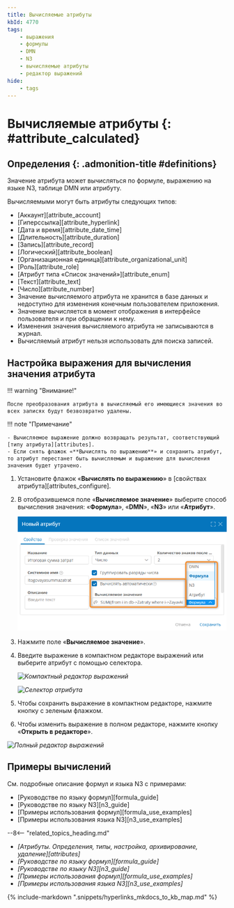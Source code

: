 ```yaml
---
title: Вычисляемые атрибуты
kbId: 4770
tags:
    - выражения
    - формулы
    - DMN
    - N3
    - вычисляемые атрибуты
    - редактор выражений
hide:
    - tags
---
```


# Вычисляемые атрибуты {: #attribute_calculated}

<div class="admonition question" markdown="block">

## Определения {: .admonition-title #definitions}

Значение атрибута может вычисляться по формуле, выражению на языке N3, таблице DMN или атрибуту.

Вычисляемыми могут быть атрибуты следующих типов:

- [Аккаунт][attribute_account]
- [Гиперссылка][attribute_hyperlink]
- [Дата и время][attribute_date_time]
- [Длительность][attribute_duration]
- [Запись][attribute_record]
- [Логический][attribute_boolean]
- [Организационная единица][attribute_organizational_unit]
- [Роль][attribute_role]
- [Атрибут типа «Список значений»][attribute_enum]
- [Текст][attribute_text]
- [Число][attribute_number]
- Значение вычисляемого атрибута не хранится в базе данных и недоступно для изменения конечным пользователем приложения.
- Значение вычисляется в момент отображения в интерфейсе пользователя и при обращении к нему.
- Изменения значения вычисляемого атрибута не записываются в журнал.
- Вычисляемый атрибут нельзя использовать для поиска записей.

</div>

## Настройка выражения для вычисления значения атрибута

!!! warning "Внимание!"

    После преобразования атрибута в вычисляемый его имеющиеся значения во всех записях будут безвозвратно удалены.

!!! note "Примечание"

    - Вычисляемое выражение должно возвращать результат, соответствующий [типу атрибута][attributes].
    - Если снять флажок «**Вычислять по выражению**» и сохранить атрибут, то атрибут перестанет быть вычисляемым и выражение для вычисления значения будет утрачено.

1. Установите флажок «**Вычислять по выражению**» в [свойствах атрибута][attributes_configure].
2. В отобразившемся поле «**Вычисляемое значение**» выберите способ вычисления значения: «**Формула**», «**DMN**», «**N3**» или «**Атрибут**».

    _![Поле «Вычисляемое значение»](img/calculated_attribute_calculated_expression.png)_

3. Нажмите поле «**Вычисляемое значение**».
4. Введите выражение в компактном редакторе выражений или выберите атрибут с помощью селектора.

    _![Компактный редактор выражений](img/calculated_attribute_compact_editor.png)_

    _![Селектор атрибута](img/calculated_attribute_select_attribute.png)_

5. Чтобы сохранить выражение в компактном редакторе, нажмите кнопку с зеленым флажком.
6. Чтобы изменить выражение в полном редакторе, нажмите кнопку «**Открыть в редакторе**».

_![Полный редактор выражений](img/calculated_attribute_full_editor.png)_

## Примеры вычислений

См. подробные описание формул и языка N3 с примерами:

- [Руководстве по языку формул][formula_guide]
- [Руководстве по языку N3][n3_guide]
- [Примеры использования формул][formula_use_examples]
- [Примеры использования языка N3][n3_use_examples]

<div class="relatedTopics" markdown="block">

--8<-- "related_topics_heading.md"

- _[Атрибуты. Определения, типы, настройка, архивирование, удаление][attributes]_
- _[Руководстве по языку формул][formula_guide]_
- _[Руководстве по языку N3][n3_guide]_
- _[Примеры использования формул][formula_use_examples]_
- _[Примеры использования языка N3][n3_use_examples]_

</div>

{% include-markdown ".snippets/hyperlinks_mkdocs_to_kb_map.md" %}
